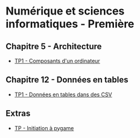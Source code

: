 # Numérique et sciences informatiques - Première

## Chapitre 5 - Architecture
- [TP1 - Composants d'un ordinateur](05-archi/tp1-compos_ordi.md)

## Chapitre 12 - Données en tables
- [TP1 - Données en tables dans des CSV](12-tables/csv.md)


## Extras
- [TP - Initiation à pygame](0X-extras/01_initiation_pygame.md)

